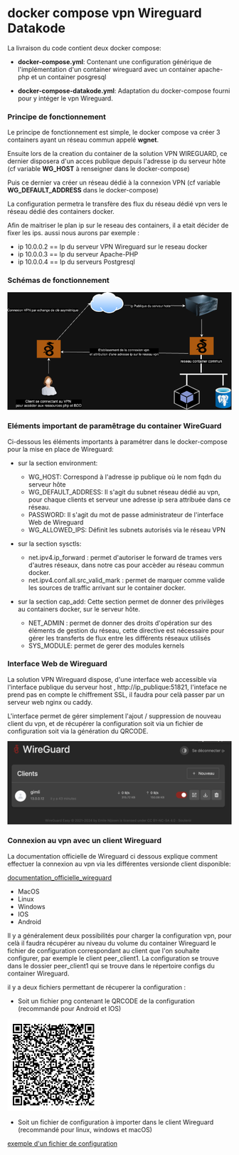 # docker compose vpn Wireguard Datakode

La livraison du code contient deux docker compose: 

- **docker-compose.yml**: Contenant une configuration générique de l'implémentation d'un container wireguard avec un container apache-php et un container posgresql

- **docker-compose-datakode.yml**: Adaptation du docker-compose fourni pour y intéger le vpn Wireguard.
 
### Principe de fonctionnement ###

Le principe de fonctionnement est simple, le docker compose va créer 3 containers ayant un réseau commun appelé **wgnet**.

Ensuite lors de la creation du container de la solution VPN WIREGUARD, ce dernier disposera d'un acces publique depuis l'adresse ip du serveur hôte (cf variable **WG_HOST** à renseigner dans le docker-compose)

Puis ce dernier va créer un réseau dédié à la connexion VPN (cf variable **WG_DEFAULT_ADDRESS** dans le docker-compose)

La configuration permetra le transfère des flux du réseau dédié vpn vers le réseau dédié des containers docker.

Afin de maitriser le plan ip sur le reseau des containers, il a etait décider de fixer les ips. aussi nous aurons par exemple :

- ip 10.0.0.2 == Ip du serveur VPN Wireguard sur le reseau docker
- ip 10.0.0.3 == Ip du serveur Apache-PHP
- ip 10.0.0.4 == Ip du serveurs Postgresql

### Schémas de fonctionnement ###

![Fonctionnement de Wireguard](extras/wireguard.png) 

### Eléments important de paramêtrage du container WireGuard

Ci-dessous les éléments importants à paramétrer dans le docker-compose pour la mise en place de Wireguard:

-  sur la section environment:

     * WG_HOST: Correspond à l'adresse ip publique où le nom fqdn du serveur hôte
     * WG_DEFAULT_ADDRESS: Il s'agit du subnet réseau dédié au vpn, pour chaque clients et serveur une adresse ip sera attribuée dans ce réseau.
     * PASSWORD: Il s'agit du mot de passe administrateur de l'interface Web de Wireguard
     * WG_ALLOWED_IPS: Définit les subnets autorisés via le réseau VPN

- sur la section sysctls:

     * net.ipv4.ip_forward : permet d'autoriser le forward de trames vers d'autres réseaux, dans notre cas pour accèder au réseau commun docker.
     * net.ipv4.conf.all.src_valid_mark : permet de marquer comme valide les sources de traffic arrivant sur le container docker.

- sur la section cap_add:
    Cette section permet de donner des privilèges au containers docker, sur le serveur hôte.
    * NET_ADMIN : permet de donner des droits d'opération sur des éléments de gestion du réseau, cette directive est nécessaire pour gérer les transferts de flux entre les différents réseaux utilisés
    * SYS_MODULE: permet de gerer des modules kernels

### Interface Web de Wireguard

La solution VPN Wireguard dispose, d'une interface web accessible via l'interface publique du serveur host , http://ip_publique:51821, l'inteface ne prend pas en compte le chiffrement SSL, il faudra pour celà passer par un serveur web nginx ou caddy.

L'interface permet de gérer simplement l'ajout / suppression de nouveau client du vpn, et de récupérer la configuration soit via un fichier de configuration soit via la génération du QRCODE.

![Interface Wireguard ui](extras/wireguard-ui.png) 


### Connexion au vpn avec un client Wireguard ###

La documentation officielle de Wireguard ci dessous explique comment effectuer la connexion au vpn via les différentes versionde client disponible:

[documentation_officielle_wireguard](https://www.wireguard.com/)

- MacOS
- Linux
- Windows
- IOS
- Android

Il y a généralement deux possibilités pour charger la configuration vpn, pour celà il faudra récupérer au niveau du volume du container Wireguard le fichier de configuration correspondant au client que l'on souhaite configurer, par exemple le client peer_client1. La configuration se trouve dans le dossier peer_client1 qui se trouve dans le répertoire configs du container Wireguard.

il y a deux fichiers permettant de récuperer la configuration :

- Soit un fichier png contenant le QRCODE de la configuration (recommandé pour Android et IOS)

![Qrcode](extras/peer_client1.png) 

- Soit un fichier de configuration à importer dans le client Wireguard (recommandé pour linux, windows et macOS)

 [exemple d'un fichier de configuration](extras/peer_client1.conf) 